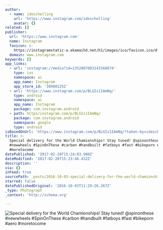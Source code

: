 ```yaml
---
author:
  - name: ideschelling
    url: 'https://www.instagram.com/ideschelling'
    avatar: {}
related: []
publisher:
  url: 'https://www.instagram.com'
  name: Instagram
  favicon: >-
    https://instagramstatic-a.akamaihd.net/h1/images/ico/favicon.ico/dfa85bb1fd63.ico
  domain: www.instagram.com
keywords: []
app_links:
  - url: 'instagram://media?id=1352807003143168874'
    type: ios
    namespace: ai
    app_name: Instagram
    app_store_id: '389801252'
  - url: 'https://www.instagram.com/p/BLGIs1IAmNq/'
    type: android
    namespace: ai
    app_name: Instagram
    package: com.instagram.android
  - path: https/instagram.com/p/BLGIs1IAmNq/
    package: com.instagram.android
    namespace: google
    type: android
isBasedOnUrl: 'https://www.instagram.com/p/BLGIs1IAmNq/?taken-by=ideschelling'
title: >-
  Special delivery for the World Chamionships! Stay tuned! @spinonthese
  #newwheels #SpinOnThese #carbon #handbuilt #fatboys #fast #bikeporn #aero
  #moretocome
datePublished: '2017-02-20T15:24:03.980Z'
dateModified: '2017-02-20T15:23:46.432Z'
description: ''
via: {}
inFeed: true
sourcePath: _posts/2016-10-03-special-delivery-for-the-world-chamionships-stay-tuned-sp.md
starred: false
datePublishedOriginal: '2016-10-03T11:29:26.267Z'
_type: Photograph
_context: 'http://schema.org'

---
```

![Special delivery for the World Chamionships! Stay tuned! @spinonthese #newwheels #SpinOnThese #carbon #handbuilt #fatboys #fast #bikeporn #aero #moretocome](https://scontent.cdninstagram.com/t51.2885-15/s640x640/sh0.08/e35/14583326_200929023667099_7174048238612250624_n.jpg?ig_cache_key=MTM1MjgwNzAwMzE0MzE2ODg3NA%3D%3D.2)
